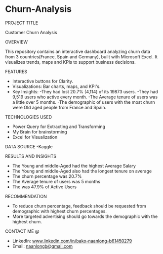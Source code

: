# Churn-Analysis

PROJECT TITLE

Customer Churn Analysis

OVERVIEW

This repository contains an interactive dashboard analyzing churn data from 3 countries(France, Spain and Germany), built with Microsoft Excel. It visualizes trends, maps and KPIs to support business decisions.

FEATURES
- Interactive buttons for Clarity.
- Visualizations: Bar charts, maps, and KPI's.
- Key Insights: 
          -They had lost 20.7% (4,114) of its 19873 users.
          -They had 9,519 users who active every month.
          -The Average tenure of users was a little over 5 months.
          -The demographic of users with the most churn were Old aged people from France and Spain.

TECHNOLOGIES USED
- Power Query for Extracting and Transforming
- My Brain for brainstorming
- Excel for Visualization

DATA SOURCE
-Kaggle

RESULTS AND INSIGHTS
- The Young and middle-Aged had the highest Average Salary 
- The Young and middle-Aged also had the longest tenure on average
- The churn percentage was 20.7%
- The Average tenure of users was 5 months
- The was 47.9% of Active Users

RECOMMENDATION
- To reduce churn percentage, feedback should be requested from demographic with highest churn percentages.
- More targeted advertising should go towards the demographic with the highest churn. 

CONTACT ME @
- LinkedIn: www.linkedin.com/in/bako-naanlong-b61450279
- Email: naanlongb@gmail.com

